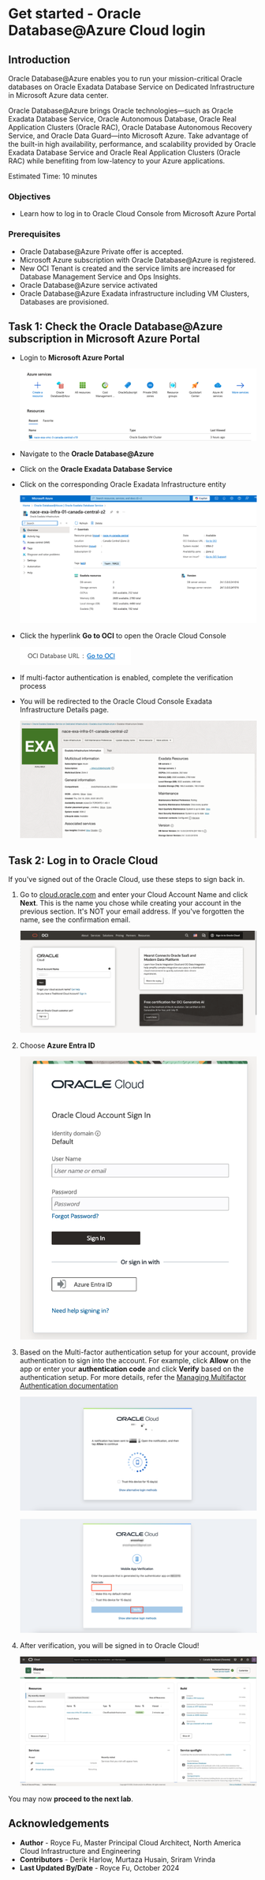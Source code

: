 # Get started - Oracle Database@Azure Cloud login

## Introduction

Oracle Database@Azure enables you to run your mission-critical Oracle databases on Oracle Exadata Database Service on Dedicated Infrastructure in Microsoft Azure data center.

Oracle Database@Azure brings Oracle technologies—such as Oracle Exadata Database Service, Oracle Autonomous Database, Oracle Real Application Clusters (Oracle RAC), Oracle Database Autonomous Recovery Service, and Oracle Data Guard—into Microsoft Azure. Take advantage of the built-in high availability, performance, and scalability provided by Oracle Exadata Database Service and Oracle Real Application Clusters (Oracle RAC) while benefiting from low-latency to your Azure applications.

Estimated Time: 10 minutes

### Objectives
- Learn how to log in to Oracle Cloud Console from Microsoft Azure Portal

### Prerequisites
- Oracle Database@Azure Private offer is accepted.
- Microsoft Azure subscription with Oracle Database@Azure is registered.
- New OCI Tenant is created and the service limits are increased for Database Management Service and Ops Insights.
- Oracle Database@Azure service activated
- Oracle Database@Azure Exadata infrastructure including VM Clusters, Databases are provisioned.

## Task 1: Check the Oracle Database@Azure subscription in Microsoft Azure Portal

- Login to **Microsoft Azure Portal**

    ![Azure landing page](./images/odaa-azure-oracle.png "Azure landing page")

- Navigate to the **Oracle Database@Azure**
- Click on the **Oracle Exadata Database Service**
- Click on the corresponding Oracle Exadata Infrastructure entity

    ![Oracle Exadata Infrastructure](./images/odaa-oracle-exadata-infrastructure.png "Oracle Exadata Infrastructure")

- Click the hyperlink **Go to OCI** to open the Oracle Cloud Console

    ![Oracle Cloud Console](./images/odaa-oracle-cloud-console.png "Oracle Cloud Console")

- If multi-factor authentication is enabled, complete the verification process

- You will be redirected to the Oracle Cloud Console Exadata Infrastructure Details page.

    ![OCI Console Exadata Infrastructure Details](./images/oci-console-exadata-page.png "OCI Console Exadata Infrastructure Details")

## Task 2: Log in to Oracle Cloud

If you've signed out of the Oracle Cloud, use these steps to sign back in.

1. Go to [cloud.oracle.com](https://cloud.oracle.com) and enter your Cloud Account Name and click **Next**. This is the name you chose while creating your account in the previous section. It's NOT your email address. If you've forgotten the name, see the confirmation email.

    ![Cloud Account Name](./images/cloud-oracle.png "Cloud Account Name")

2. Choose **Azure Entra ID**

    ![Click Continue Single Sign-In](./images/odaa-oracle-cloud-console-azure-entra-id.png "Click Continue Single Sign-In")

4. Based on the Multi-factor authentication setup for your account, provide authentication to sign into the account. For example, click **Allow** on the app or enter your **authentication code** and click **Verify** based on the authentication setup. For more details, refer the [Managing Multifactor Authentication documentation](https://docs.oracle.com/en-us/iaas/Content/Identity/Tasks/usingmfa.htm)

    ![Click Allow in the app](./images/sso-multi-factor-authentication.png "Click Allow in the app")

    ![Enter authentication code and click Verify](./images/sso2-multi-factor-authentication.png "Enter authentication code and click Verify")

5. After verification, you will be signed in to Oracle Cloud! 

    ![OCI Console Exadata Infrastructure Details](./images/odaa-oci-console-landing-page.png "OCI Console Exadata Infrastructure Details")

You may now **proceed to the next lab**.

## Acknowledgements
- **Author** - Royce Fu, Master Principal Cloud Architect, North America Cloud Infrastructure and Engineering
- **Contributors** -  Derik Harlow, Murtaza Husain, Sriram Vrinda
- **Last Updated By/Date** - Royce Fu, October 2024